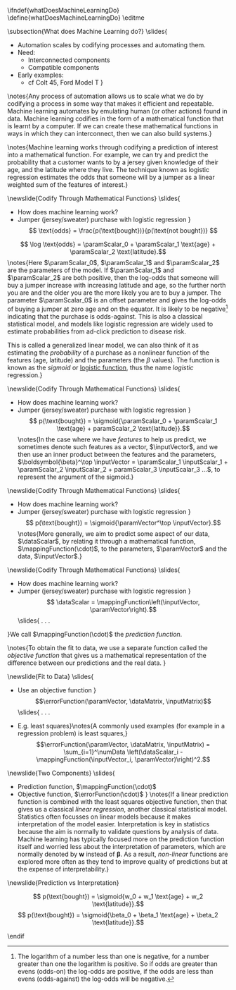 \ifndef{whatDoesMachineLearningDo}
\define{whatDoesMachineLearningDo}
\editme

\subsection{What does Machine Learning do?}
\slides{
* Automation scales by codifying processes and automating them.
* Need:
    * Interconnected components
	* Compatible components
* Early examples:
    * cf Colt 45, Ford Model T
}

\notes{Any process of automation allows us to scale what we do by codifying a process in some way that makes it efficient and repeatable. Machine learning automates by emulating human (or other actions) found in data. Machine learning codifies in the form of a mathematical function that is learnt by a computer. If we can create these mathematical functions in ways in which they can interconnect, then we can also build systems.}

\notes{Machine learning works through codifying a prediction of interest into a mathematical function. For example, we can try and predict the probability that a customer wants to by a jersey given knowledge of their age, and the latitude where they live. The technique known as logistic regression estimates the odds that someone will by a jumper as a linear weighted sum of the features of interest.}

\newslide{Codify Through Mathematical Functions}
\slides{
* How does machine learning work?
* Jumper (jersey/sweater) purchase with logistic regression
}
$$ \text{odds} = \frac{p(\text{bought})}{p(\text{not bought})} $$

$$ \log \text{odds}  = \paramScalar_0 + \paramScalar_1 \text{age} + \paramScalar_2 \text{latitude}.$$
\notes{Here $\paramScalar_0$, $\paramScalar_1$ and $\paramScalar_2$ are the parameters of the model. If $\paramScalar_1$ and $\paramScalar_2$  are both positive, then the log-odds that someone will buy a jumper increase with increasing latitude and age, so the further north you are and the older you are the more likely you are to buy a jumper. The parameter $\paramScalar_0$ is an offset parameter and gives the log-odds of buying a jumper at zero age and on the equator. It is likely to be negative[^logarithm] indicating that the purchase is odds-against. This is also a classical statistical model, and models like logistic regression are widely used to estimate probabilities from ad-click prediction to disease risk.

[^logarithm]: The logarithm of a number less than one is negative, for a number greater than one the logarithm is positive. So if odds are greater than evens (odds-on) the log-odds are positive, if the odds are less than evens (odds-against) the log-odds will be negative.

This is called a generalized linear model, we can also think of it as estimating the *probability* of a purchase as a nonlinear function of the features (age, latitude) and the parameters (the $\beta$ values). The function is known as the *sigmoid* or [logistic function](https://en.wikipedia.org/wiki/Logistic_regression), thus the name *logistic* regression.}

\newslide{Codify Through Mathematical Functions}
\slides{
* How does machine learning work?
* Jumper (jersey/sweater) purchase with logistic regression
}
$$ p(\text{bought}) =  \sigmoid{\paramScalar_0 + \paramScalar_1 \text{age} + paramScalar_2 \text{latitude}}.$$
\notes{In the case where we have *features* to help us predict, we sometimes denote such features as a vector, $\inputVector$, and we then use an inner product between the features and the parameters, $\boldsymbol{\beta}^\top \inputVector = \paramScalar_1 \inputScalar_1 + \paramScalar_2 \inputScalar_2 + paramScalar_3 \inputScalar_3 ...$, to represent the argument of the sigmoid.}

\newslide{Codify Through Mathematical Functions}
\slides{
* How does machine learning work?
* Jumper (jersey/sweater) purchase with logistic regression
}
$$ p(\text{bought}) =  \sigmoid{\paramVector^\top \inputVector}.$$
\notes{More generally, we aim to predict some aspect of our data, $\dataScalar$, by relating it through a mathematical function, $\mappingFunction(\cdot)$, to the parameters, $\paramVector$ and the data, $\inputVector$.}

\newslide{Codify Through Mathematical Functions}
\slides{
* How does machine learning work?
* Jumper (jersey/sweater) purchase with logistic regression
}
$$ \dataScalar =  \mappingFunction\left(\inputVector, \paramVector\right).$$
\slides{
. . .

}We call $\mappingFunction(\cdot)$ the *prediction function*.

\notes{To obtain the fit to data, we use a separate function called the *objective function* that gives us a mathematical representation of the difference between our predictions and the real data. }

\newslide{Fit to Data}
\slides{
* Use an objective function
}
$$\errorFunction(\paramVector, \dataMatrix, \inputMatrix)$$
\slides{
. . .

* E.g. least squares}\notes{A commonly used examples (for example in a regression problem) is least squares,}
$$\errorFunction(\paramVector, \dataMatrix, \inputMatrix) = \sum_{i=1}^\numData \left(\dataScalar_i - \mappingFunction(\inputVector_i, \paramVector)\right)^2.$$

\newslide{Two Components}
\slides{
* Prediction function, $\mappingFunction(\cdot)$
* Objective function, $\errorFunction(\cdot)$
}
\notes{If a linear prediction function is combined with the least squares objective function, then that gives us a classical *linear regression*, another classical statistical model. Statistics often focusses on linear models because it makes interpretation of the model easier. Interpretation is key in statistics because the aim is normally to validate questions by analysis of data. Machine learning has typically focused more on the prediction function itself and worried less about the interpretation of parameters, which are normally denoted by $\mathbf{w}$ instead of $\boldsymbol{\beta}$. As a result, *non-linear* functions are explored more often as they tend to improve quality of predictions but at the expense of interpretability.}

\newslide{Prediction vs Interpretation}

$$ p(\text{bought}) =  \sigmoid{w_0 + w_1 \text{age} + w_2 \text{latitude}}.$$
$$ p(\text{bought}) =  \sigmoid{\beta_0 + \beta_1 \text{age} + \beta_2 \text{latitude}}.$$

\endif
